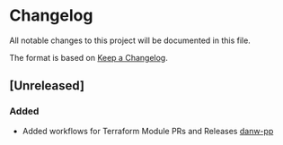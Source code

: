 # Changelog
All notable changes to this project will be documented in this file.

The format is based on [Keep a Changelog](https://keepachangelog.com/en/1.0.0/).

## [Unreleased]
### Added
* Added workflows for Terraform Module PRs and Releases [danw-pp](https://github.com/danw-pp) 


